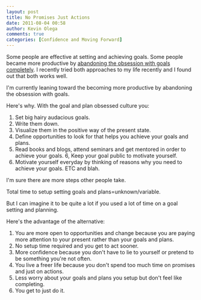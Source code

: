 ```yaml
---
layout: post
title: No Promises Just Actions
date: 2011-08-04 00:58
author: Kevin Olega
comments: true
categories: [Confidence and Moving Forward]
---
```

Some people are effective at setting and achieving goals. Some people became more productive by <a href="http://zenhabits.net/achieving/">abandoning the obsession with goals completely</a>. I recently tried both approaches to my life recently and I found out that both works well.

I'm currently leaning toward the becoming more productive by abandoning the obsession with goals.

Here's why. With the goal and plan obsessed culture you:
1. Set big hairy audacious goals.
2. Write them down.
3. Visualize them in the positive way of the present state.
4. Define opportunities to look for that helps you achieve your goals and plans.
5. Read books and blogs, attend seminars and get mentored in order to achieve your goals.
6, Keep your goal public to motivate yourself.
7. Motivate yourself everyday by thinking of reasons why you need to achieve your goals.
ETC and blah.

I'm sure there are more steps other people take.

Total time to setup setting goals and plans=unknown/variable.

But I can imagine it to be quite a lot if you used a lot of time on a goal setting and planning.

Here's the advantage of the alternative:
1. You are more open to opportunities and change because you are paying more attention to your present rather than your goals and plans.
2. No setup time required and you get to act sooner.
3. More confidence because you don't have to lie to yourself or pretend to be something you're not often.
4. You live a freer life because you don't spend too much time on promises and just on actions.
5. Less worry about your goals and plans you setup but don't feel like completing.
6. You get to just do it.
